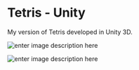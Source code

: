 # Tetris - Unity
My version of Tetris developed in Unity 3D.

![enter image description here](https://github.com/jrodriguez19/Tetris_Unity/blob/master/Tetrix1.png?raw=true)

![enter image description here](https://github.com/jrodriguez19/Tetris_Unity/blob/master/Tetrix2.png?raw=true)
